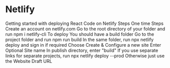 # Netlify

Getting started with deploying React Code on Netlify
Steps
One time Steps
Create an account on netlify.com
Go to the root directory of your folder and run
npm i netlify-cli
To deploy
You should have a build folder
Go to the project folder and run
npm run build
In the same folder, run
npx netlify deploy
and sign in if required
Choose Create & Configure a new site
Enter Optional Site name
In publish directory, enter "build"
If you use separate links for separate projects, run
npx netlify deploy --prod
Otherwise just use the Website Draft URL

